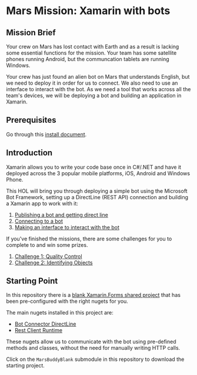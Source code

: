 # Mars Mission: Xamarin with bots

## Mission Brief
Your crew on Mars has lost contact with Earth and as a result is lacking some essential functions for the mission. Your team has some satellite phones running Android, but the communcation tablets are running Windows.

Your crew has just found an alien bot on Mars that understands English, but we need to deploy it in order for us to connect. We also need to use an interface to interact with the bot. As we need a tool that works across all the team's devices, we will be deploying a bot and building an application in Xamarin.

## Prerequisites
Go through this [install document](https://github.com/jamesleeht/MarsXamarin2/blob/master/INSTALL.md).

## Introduction
Xamarin allows you to write your code base once in C#/.NET and have it deployed across the 3 popular mobile platforms, iOS, Android and Windows Phone.

This HOL will bring you through deploying a simple bot using the Microsoft Bot Framework, setting up a DirectLine (REST API) connection and building a Xamarin app to work with it:

1. [Publishing a bot and getting direct line](https://github.com/jamesleeht/MarsXamarin2/blob/master/MISSION1.md)
2. [Connecting to a bot](https://github.com/jamesleeht/MarsXamarin2/blob/master/MISSION2.md)
3. [Making an interface to interact with the bot](https://github.com/jamesleeht/MarsXamarin2/blob/master/MISSION3.md)

If you've finished the missions, there are some challenges for you to complete to and win some prizes.

1. [Challenge 1: Quality Control](https://github.com/jamesleeht/MarsXamarin2/blob/master/CHALLENGE1.md)
2. [Challenge 2: Identifying Objects](https://github.com/jamesleeht/MarsXamarin2/blob/master/CHALLENGE2.md)

## Starting Point
In this repository there is a [blank Xamarin.Forms shared project](https://github.com/jamesleeht/MarsBuddyBlank) that has been pre-configured with the right nugets for you.

The main nugets installed in this project are:
- [Bot Connector DirectLine](https://www.nuget.org/packages/Microsoft.Bot.Connector.DirectLine/3.0.0)
- [Rest Client Runtime](https://www.nuget.org/packages/Microsoft.Rest.ClientRuntime/)

These nugets allow us to communicate with the bot using pre-defined methods and classes, without the need for manually writing HTTP calls.

Click on the `MarsBuddyBlank` submodule in this repository to download the starting project. 
